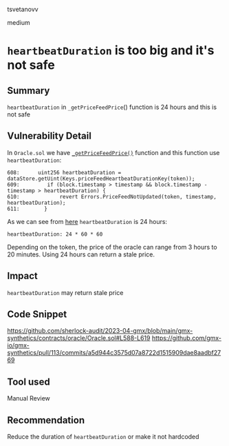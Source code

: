 tsvetanovv

medium

# `heartbeatDuration` is too big and it's not safe

## Summary

`heartbeatDuration` in `_getPriceFeedPrice`() function is 24 hours and this is not safe

## Vulnerability Detail
In `Oracle.sol` we have [`_getPriceFeedPrice()`](https://github.com/sherlock-audit/2023-04-gmx/blob/main/gmx-synthetics/contracts/oracle/Oracle.sol#L588-L619) function and this function use `heartbeatDuration`:

```solidity
608:      uint256 heartbeatDuration = dataStore.getUint(Keys.priceFeedHeartbeatDurationKey(token)); 
609:         if (block.timestamp > timestamp && block.timestamp - timestamp > heartbeatDuration) {
610:             revert Errors.PriceFeedNotUpdated(token, timestamp, heartbeatDuration);
611:        }
```
As we can see from [here](https://github.com/gmx-io/gmx-synthetics/pull/113/commits/a5d944c3575d07a8722d1515909dae8aadbf2769) `heartbeatDuration` is 24 hours:

```solidity
heartbeatDuration: 24 * 60 * 60
```

Depending on the token, the price of the oracle can range from 3 hours to 20 minutes. Using 24 hours can return a stale price.

## Impact

`heartbeatDuration` may return stale price

## Code Snippet

https://github.com/sherlock-audit/2023-04-gmx/blob/main/gmx-synthetics/contracts/oracle/Oracle.sol#L588-L619
https://github.com/gmx-io/gmx-synthetics/pull/113/commits/a5d944c3575d07a8722d1515909dae8aadbf2769

## Tool used

Manual Review

## Recommendation

Reduce the duration of `heartbeatDuration` or make it not hardcoded